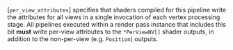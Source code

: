 [`per_view_attributes`] specifies that shaders compiled for this
pipeline write the attributes for all views in a single invocation of
each vertex processing stage.
All pipelines executed within a render pass instance that includes this
bit  **must**  write per-view attributes to the `*PerViewNV[]` shader
outputs, in addition to the non-per-view (e.g. `Position`) outputs.